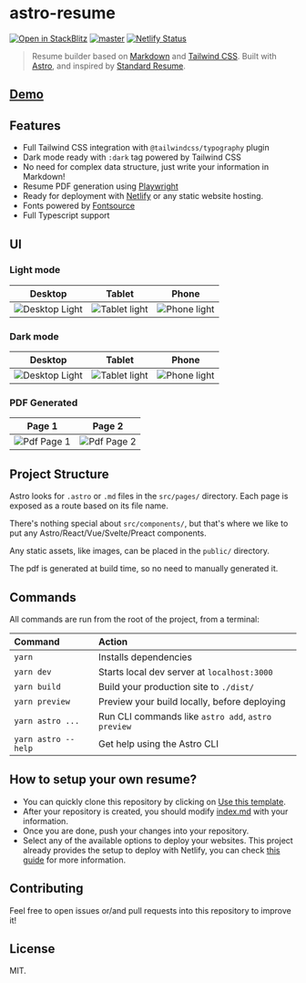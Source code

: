 # astro-resume

[![Open in StackBlitz](https://developer.stackblitz.com/img/open_in_stackblitz.svg)](https://stackblitz.com/github/EmaSuriano/astro-resume/tree/latest)
[![master](https://github.com/EmaSuriano/astro-resume/actions/workflows/master.yml/badge.svg)](https://github.com/EmaSuriano/astro-resume/actions/workflows/master.yml)
[![Netlify Status](https://api.netlify.com/api/v1/badges/3d621f0a-f078-4a5e-acca-f8c88b552223/deploy-status)](https://app.netlify.com/sites/astro-resume/deploys)

> Resume builder based on [Markdown](https://www.markdownguide.org/) and [Tailwind CSS](https://tailwindcss.com/). Built with [Astro](https://astro.build/), and inspired by [Standard Resume](https://standardresume.co/).

## [Demo](https://astro-resume.netlify.app)

## Features

- Full Tailwind CSS integration with `@tailwindcss/typography` plugin
- Dark mode ready with `:dark` tag powered by Tailwind CSS
- No need for complex data structure, just write your information in Markdown!
- Resume PDF generation using [Playwright](https://playwright.dev/)
- Ready for deployment with [Netlify](https://netlify.com/) or any static website hosting.
- Fonts powered by [Fontsource](https://fontsource.org/)
- Full Typescript support

## UI

### Light mode

| Desktop                                                                                                                | Tablet                                                                                                                | Phone                                                                                                                |
| ---------------------------------------------------------------------------------------------------------------------- | --------------------------------------------------------------------------------------------------------------------- | -------------------------------------------------------------------------------------------------------------------- |
| ![Desktop Light](https://user-images.githubusercontent.com/3399429/198139123-066a9575-b247-494c-bf89-d847cc079cba.png) | ![Tablet light](https://user-images.githubusercontent.com/3399429/198139120-df681ea7-9353-433f-863a-670f3f395995.png) | ![Phone light](https://user-images.githubusercontent.com/3399429/198139113-265d0597-e1cf-4733-ae53-c24bc2a218ac.png) |

### Dark mode

| Desktop                                                                                                                | Tablet                                                                                                                | Phone                                                                                                                |
| ---------------------------------------------------------------------------------------------------------------------- | --------------------------------------------------------------------------------------------------------------------- | -------------------------------------------------------------------------------------------------------------------- |
| ![Desktop Light](https://user-images.githubusercontent.com/3399429/198139151-a04eacbb-f627-4d29-ada6-d353bea60b81.png) | ![Tablet light](https://user-images.githubusercontent.com/3399429/198139141-82076204-7018-415b-b313-1bde36939a8a.png) | ![Phone light](https://user-images.githubusercontent.com/3399429/198139137-e29fa7c8-d152-46de-b038-85faae1e7652.png) |

### PDF Generated

| Page 1                                                                                                              | Page 2                                                                                                              |
| ------------------------------------------------------------------------------------------------------------------- | ------------------------------------------------------------------------------------------------------------------- |
| ![Pdf Page 1](https://user-images.githubusercontent.com/3399429/198139108-252928a4-bd64-4268-bd96-7cd9962dc635.png) | ![Pdf Page 2](https://user-images.githubusercontent.com/3399429/198139094-cf5e16c4-79b7-4094-939f-9960c56621b4.png) |

## Project Structure

Astro looks for `.astro` or `.md` files in the `src/pages/` directory. Each page is exposed as a route based on its file name.

There's nothing special about `src/components/`, but that's where we like to put any Astro/React/Vue/Svelte/Preact components.

Any static assets, like images, can be placed in the `public/` directory.

The pdf is generated at build time, so no need to manually generated it.

## Commands

All commands are run from the root of the project, from a terminal:

| Command             | Action                                             |
| :------------------ | :------------------------------------------------- |
| `yarn`              | Installs dependencies                              |
| `yarn dev`          | Starts local dev server at `localhost:3000`        |
| `yarn build`        | Build your production site to `./dist/`            |
| `yarn preview`      | Preview your build locally, before deploying       |
| `yarn astro ...`    | Run CLI commands like `astro add`, `astro preview` |
| `yarn astro --help` | Get help using the Astro CLI                       |

## How to setup your own resume?

- You can quickly clone this repository by clicking on [Use this template](https://github.com/EmaSuriano/astro-resume/generate).
- After your repository is created, you should modify [index.md](./src/pages/index.md) with your information.
- Once you are done, push your changes into your repository.
- Select any of the available options to deploy your websites. This project already provides the setup to deploy with Netlify, you can check [this guide](https://www.netlify.com/blog/2016/09/29/a-step-by-step-guide-deploying-on-netlify/) for more information.

## Contributing

Feel free to open issues or/and pull requests into this repository to improve it!

## License

MIT.
